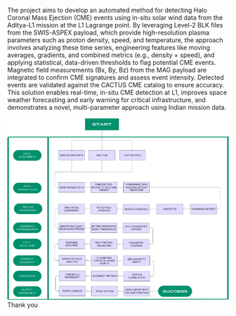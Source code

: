The project aims to develop an automated method for detecting Halo Coronal Mass Ejection (CME) events using in-situ solar wind data from the Aditya-L1 mission at the L1 Lagrange point. By leveraging Level-2 BLK files from the SWIS-ASPEX payload, which provide high-resolution plasma parameters such as proton density, speed, and temperature, the approach involves analyzing these time series, engineering features like moving averages, gradients, and combined metrics (e.g., density × speed), and applying statistical, data-driven thresholds to flag potential CME events. Magnetic field measurements (Bx, By, Bz) from the MAG payload are integrated to confirm CME signatures and assess event intensity. Detected events are validated against the CACTUS CME catalog to ensure accuracy. This solution enables real-time, in-situ CME detection at L1, improves space weather forecasting and early warning for critical infrastructure, and demonstrates a novel, multi-parameter approach using Indian mission data.

<img src="image.png" alt="Alt text"/>
Thank you

